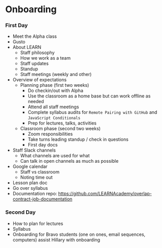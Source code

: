 # Onboarding

### First Day
- Meet the Alpha class
- Gusto
- About LEARN
  - Staff philosophy
  - How we work as a team
  - Staff updates
  - Standup
  - Staff meetings (weekly and other)
- Overview of expectations
  - Planning phase (first two weeks)
    - Do checkin/out with Alpha
    - Use the classroom as a home base but can work offline as needed
    - Attend all staff meetings
    - Complete syllabus audits for `Remote Pairing with GitHub` and `JavaScript Conditionals`
    - Prep for lectures, talks, activities
  - Classroom phase (second two weeks)
    - Zoom responsibilities
    - Take turns leading standup / check in questions
    - First day docs
- Staff Slack channels
  - What channels are used for what
  - Can talk in open channels as much as possible
- Google calendar
  - Staff vs classroom
  - Noting time out
- Lesson plan doc
- Go over syllabus
- Documentation repo: https://github.com/LEARNAcademy/overlap-contract-job-documentation

### Second Day
- How to plan for lectures
- Syllabus
- Onboarding for Bravo students (one on ones, email sequences, computers) assist Hillary with onboarding
